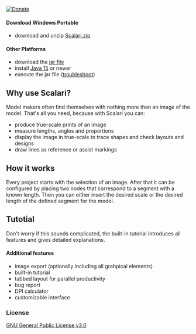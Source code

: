 [![Donate](https://img.shields.io/badge/Donate-PayPal-green.svg)](https://www.paypal.com/donate?hosted_button_id=749FB8DD5PZ8S)

#### Download Windows Portable
- download and unzip [Scalari.zip](https://www.dropbox.com/s/ac0h683ifh448fu/Scalari%201.0.zip?dl=1)

#### Other Platforms
- download the [jar file](Scalari%201.0.jar)
- install [Java 15](https://www.oracle.com/java/technologies/javase-jdk15-downloads.html) or newer
- execute the jar file ([troubleshoot](https://thegeekpage.com/unable-to-run-jar-files-in-windows-10-heres-the-solution/))

## Why use Scalari?
Model makers often find themselves with nothing more than an image of the model.
That's all you need, because with Scalari you can:
- produce true-scale prints of an image
- measure lengths, angles and proportions
- display the image in true-scale to trace shapes and check layouts and designs
- draw lines as reference or assist markings

## How it works
Every project starts with the selection of an image. After that it can be configured by placing two nodes that correspond to a segment with a known length.
Then you can either insert the desired scale or the desired length of the defined segment for the model.

## Tutotial
Don't worry if this sounds complicated, the built-in tutorial introduces all features and gives detailed explanations.

#### Additional features
- image export (optionally including all grahpical elements)
- built-in tutorial
- tabbed layout for parallel productivity
- bug report
- DPI calculator
- customizable interface

### License
[GNU General Public License v3.0](LICENSE)
